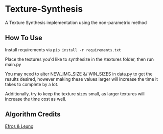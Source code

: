 # Texture-Synthesis

A Texture Synthesis implementation using the non-parametric method

## How To Use

Install requirements via `pip install -r requirements.txt`

Place the textures you'd like to synthesize in the /textures folder, then run main.py

You may need to alter NEW_IMG_SIZE &/ WIN_SIZES in data.py to get the results desired,
however making these values larger will increase the time it takes to complete by a lot.

Additionally, try to keep the texture sizes small, as larger textures will increase the time
cost as well.

## Algorithm Credits

[Efros & Leung](https://people.eecs.berkeley.edu/~efros/research/NPS/alg.html)
